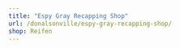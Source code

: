 ```yaml
---
title: "Espy Gray Recapping Shop"
url: /donalsonville/espy-gray-recapping-shop/
shop: Reifen
---
```

